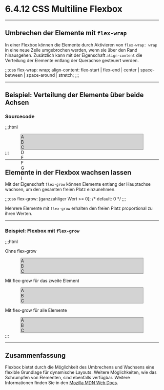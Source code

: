 # 6.4.12 CSS Multiline Flexbox

---

## Umbrechen der Elemente mit `flex-wrap`

In einer Flexbox können die Elemente durch Aktivieren von `flex-wrap: wrap` in eine neue Zeile umgebrochen werden, wenn sie über den Rand hinausgehen. Zusätzlich kann mit der Eigenschaft `align-content` die Verteilung der Elemente entlang der Querachse gesteuert werden.

;;;css
flex-wrap: wrap;
align-content: flex-start | flex-end | center | space-between | space-around | stretch;
;;;

---

## Beispiel: Verteilung der Elemente über beide Achsen

### Sourcecode

;;;html
<!DOCTYPE html>
<html>

<head>
  <meta charset="utf-8">
  <title>Verteilung auf Haupt- und Querachse</title>
  <style>
    .flex-container {
      margin: auto;
      width: 400px;
      height: 400px;
      border: 1px solid gray;
      background-color: lightgray;

      display: flex;
      flex-wrap: wrap;
      justify-content: space-between;
      align-content: space-between;
    }

    .flex-container>div {
      border: 1px solid darkblue;
      background-color: lightblue;
      text-align: center;
      min-width: 110px;
      min-height: 110px;
    }
  </style>
</head>

<body>
  <div class="flex-container">
    <div>A</div>
    <div>B</div>
    <div>C</div>
    <div>D</div>
    <div>E</div>
    <div>F</div>
    <div>G</div>
    <div>H</div>
    <div>I</div>
  </div>
</body>

</html>
;;;

---

## Elemente in der Flexbox wachsen lassen

Mit der Eigenschaft `flex-grow` können Elemente entlang der Hauptachse wachsen, um den gesamten freien Platz einzunehmen. 

;;;css
flex-grow: [ganzzahliger Wert >= 0]; /* default: 0 */
;;;

Mehrere Elemente mit `flex-grow` erhalten den freien Platz proportional zu ihren Werten. 

---

### Beispiel: Flexbox mit `flex-grow`

;;;html
<!DOCTYPE html>
<html>

<head>
  <meta charset="utf-8">
  <title>flex-grow Beispiel</title>
  <style>
    .flex-container {
      margin: auto;
      width: 400px;
      height: 50px;
      border: 1px solid gray;
      background-color: lightgray;

      display: flex;
    }

    .flex-container>div {
      border: 1px solid darkblue;
      background-color: lightblue;
      text-align: center;
      width: 100px;
    }

    .flex-container .fg-1 {
      flex-grow: 1;
    }

    .flex-container .fg-2 {
      flex-grow: 2;
    }

    .flex-container .fg-4 {
      flex-grow: 4;
    }
  </style>
</head>

<body>
  <p>Ohne flex-grow</p>
  <div class="flex-container">
    <div>A</div>
    <div>B</div>
    <div>C</div>
  </div>
  <p>Mit flex-grow für das zweite Element</p>
  <div class="flex-container">
    <div>A</div>
    <div class="fg-1">B</div>
    <div>C</div>
  </div>
  <p>Mit flex-grow für alle Elemente</p>
  <div class="flex-container">
    <div class="fg-2">A</div>
    <div class="fg-1">B</div>
    <div class="fg-4">C</div>
  </div>
</body>

</html>
;;;

---

## Zusammenfassung

Flexbox bietet durch die Möglichkeit des Umbrechens und Wachsens eine flexible Grundlage für dynamische Layouts. Weitere Möglichkeiten, wie das Schrumpfen von Elementen, sind ebenfalls verfügbar. Weitere Informationen finden Sie in den [Mozilla MDN Web Docs](https://developer.mozilla.org/en-US/docs/Web/CSS/CSS_Flexible_Box_Layout).
